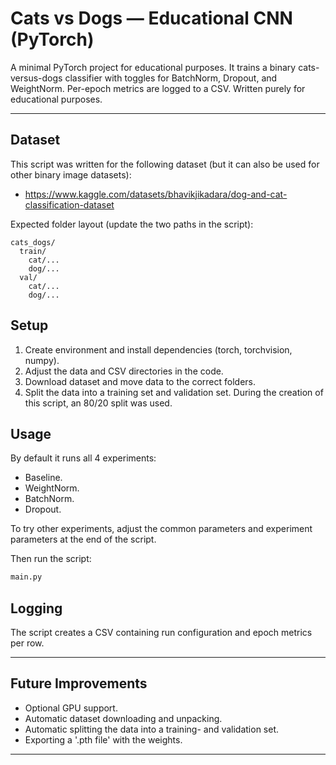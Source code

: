 # Cats vs Dogs — Educational CNN (PyTorch)

A minimal PyTorch project for educational purposes. It trains a binary cats-versus-dogs classifier with toggles for BatchNorm, Dropout, and WeightNorm. 
Per-epoch metrics are logged to a CSV. Written purely for educational purposes.

---

## Dataset

This script was written for the following dataset (but it can also be used for other binary image datasets):

- <https://www.kaggle.com/datasets/bhavikjikadara/dog-and-cat-classification-dataset>

Expected folder layout (update the two paths in the script):

```
cats_dogs/
  train/
    cat/...
    dog/...
  val/
    cat/...
    dog/...
```
## Setup

1) Create environment and install dependencies (torch, torchvision, numpy).
2) Adjust the data and CSV directories in the code.
3) Download dataset and move data to the correct folders.
4) Split the data into a training set and validation set. During the creation of this script, an 80/20 split was used. 

## Usage

By default it runs all 4 experiments:
- Baseline.
- WeightNorm.
- BatchNorm.
- Dropout.

To try other experiments, adjust the common parameters and experiment parameters at the end of the script.

Then run the script:

```bash
main.py
```


## Logging

The script creates a CSV containing run configuration and epoch metrics per row.

---

## Future Improvements

- Optional GPU support.
- Automatic dataset downloading and unpacking.
- Automatic splitting the data into a training- and validation set.
- Exporting a '.pth file' with the weights.

---
